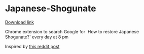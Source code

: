 # Japanese-Shogunate

[Download link](https://chrome.google.com/webstore/detail/japanese-shogunate-search/ohnkonfemieghdkmnkcbahelimdphpbm/)

Chrome extension to search Google for 'How to restore Japanese Shogunate?' every day at 8 pm

Inspired by [this reddit post](https://redd.it/a7jfau)

  <script type="text/javascript" src="https://ssl.gstatic.com/trends_nrtr/1671_RC04/embed_loader.js"></script>
  <script type="text/javascript">
    trends.embed.renderExploreWidget("TIMESERIES", {"comparisonItem":[{"keyword":"how to restore japanese shogunate","geo":"US","time":"now 7-d"}],"category":0,"property":""}, {"exploreQuery":"q=how%20to%20restore%20japanese%20shogunate&date=now%207-d&geo=US","guestPath":"https://trends.google.com:443/trends/embed/"});
  </script>
